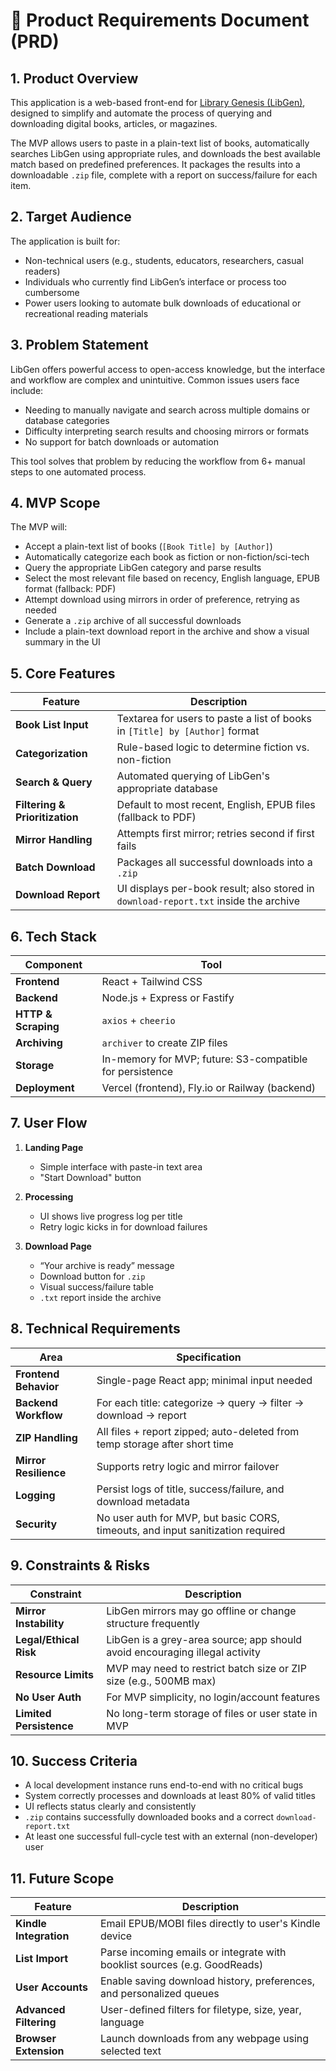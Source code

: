 
# 📄 Product Requirements Document (PRD)

## 1. Product Overview

This application is a web-based front-end for [Library Genesis (LibGen)](http://libgen.rs), designed to simplify and automate the process of querying and downloading digital books, articles, or magazines.

The MVP allows users to paste in a plain-text list of books, automatically searches LibGen using appropriate rules, and downloads the best available match based on predefined preferences. It packages the results into a downloadable `.zip` file, complete with a report on success/failure for each item.

## 2. Target Audience

The application is built for:
- Non-technical users (e.g., students, educators, researchers, casual readers)
- Individuals who currently find LibGen’s interface or process too cumbersome
- Power users looking to automate bulk downloads of educational or recreational reading materials

## 3. Problem Statement

LibGen offers powerful access to open-access knowledge, but the interface and workflow are complex and unintuitive. Common issues users face include:
- Needing to manually navigate and search across multiple domains or database categories
- Difficulty interpreting search results and choosing mirrors or formats
- No support for batch downloads or automation

This tool solves that problem by reducing the workflow from 6+ manual steps to one automated process.

## 4. MVP Scope

The MVP will:
- Accept a plain-text list of books (`[Book Title] by [Author]`)
- Automatically categorize each book as fiction or non-fiction/sci-tech
- Query the appropriate LibGen category and parse results
- Select the most relevant file based on recency, English language, EPUB format (fallback: PDF)
- Attempt download using mirrors in order of preference, retrying as needed
- Generate a `.zip` archive of all successful downloads
- Include a plain-text download report in the archive and show a visual summary in the UI

## 5. Core Features

| Feature | Description |
|--------|-------------|
| **Book List Input** | Textarea for users to paste a list of books in `[Title] by [Author]` format |
| **Categorization** | Rule-based logic to determine fiction vs. non-fiction |
| **Search & Query** | Automated querying of LibGen's appropriate database |
| **Filtering & Prioritization** | Default to most recent, English, EPUB files (fallback to PDF) |
| **Mirror Handling** | Attempts first mirror; retries second if first fails |
| **Batch Download** | Packages all successful downloads into a `.zip` |
| **Download Report** | UI displays per-book result; also stored in `download-report.txt` inside the archive |

## 6. Tech Stack

| Component | Tool |
|----------|------|
| **Frontend** | React + Tailwind CSS |
| **Backend** | Node.js + Express or Fastify |
| **HTTP & Scraping** | `axios` + `cheerio` |
| **Archiving** | `archiver` to create ZIP files |
| **Storage** | In-memory for MVP; future: S3-compatible for persistence |
| **Deployment** | Vercel (frontend), Fly.io or Railway (backend) |

## 7. User Flow

1. **Landing Page**
   - Simple interface with paste-in text area
   - "Start Download" button

2. **Processing**
   - UI shows live progress log per title
   - Retry logic kicks in for download failures

3. **Download Page**
   - “Your archive is ready” message
   - Download button for `.zip`
   - Visual success/failure table
   - `.txt` report inside the archive

## 8. Technical Requirements

| Area | Specification |
|------|---------------|
| **Frontend Behavior** | Single-page React app; minimal input needed |
| **Backend Workflow** | For each title: categorize → query → filter → download → report |
| **ZIP Handling** | All files + report zipped; auto-deleted from temp storage after short time |
| **Mirror Resilience** | Supports retry logic and mirror failover |
| **Logging** | Persist logs of title, success/failure, and download metadata |
| **Security** | No user auth for MVP, but basic CORS, timeouts, and input sanitization required |

## 9. Constraints & Risks

| Constraint | Description |
|------------|-------------|
| **Mirror Instability** | LibGen mirrors may go offline or change structure frequently |
| **Legal/Ethical Risk** | LibGen is a grey-area source; app should avoid encouraging illegal activity |
| **Resource Limits** | MVP may need to restrict batch size or ZIP size (e.g., 500MB max) |
| **No User Auth** | For MVP simplicity, no login/account features |
| **Limited Persistence** | No long-term storage of files or user state in MVP |

## 10. Success Criteria

- A local development instance runs end-to-end with no critical bugs
- System correctly processes and downloads at least 80% of valid titles
- UI reflects status clearly and consistently
- `.zip` contains successfully downloaded books and a correct `download-report.txt`
- At least one successful full-cycle test with an external (non-developer) user

## 11. Future Scope

| Feature | Description |
|---------|-------------|
| **Kindle Integration** | Email EPUB/MOBI files directly to user's Kindle device |
| **List Import** | Parse incoming emails or integrate with booklist sources (e.g. GoodReads) |
| **User Accounts** | Enable saving download history, preferences, and personalized queues |
| **Advanced Filtering** | User-defined filters for filetype, size, year, language |
| **Browser Extension** | Launch downloads from any webpage using selected text |
